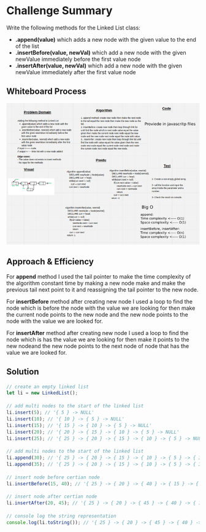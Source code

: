 # Challenge Summary

Write the following methods for the Linked List class:

- **.append(value)** which adds a new node with the given value to the end of the list
- **.insertBefore(value, newVal)** which add a new node with the given newValue immediately before the first value node
- **.insertAfter(value, newVal)** which add a new node with the given newValue immediately after the first value node

## Whiteboard Process

![Whiteboard](ll-insertions.png)

## Approach & Efficiency

For **append** method I used the tail pointer to make the time complexity of the algorithm constant time by making a new node make and make the previous tail next point to it and reassigning the tail pointer to the new node.

For **insertBefore** method after creating new node I used a loop to find the node which is before the node with the value we are looking for then make the current node points to the new node and the new node points to the node with the value we are looked for.

For **insertAfter** method after creating new node I used a loop to find the node which is has the value we are looking for then make it points to the new nodeand the new node points to the next node of node that has the value we are looked for.

## Solution

```javascript
// create an empty linked list
let li = new LinkedList();

// add multi nodes to the start of the linked list
li.insert(5); // '{ 5 } -> NULL'
li.insert(10); // '{ 10 } -> { 5 } -> NULL'
li.insert(15); // '{ 15 } -> { 10 } -> { 5 } -> NULL'
li.insert(20); // '{ 20 } -> { 15 } -> { 10 } -> { 5 } -> NULL'
li.insert(25); // '{ 25 } -> { 20 } -> { 15 } -> { 10 } -> { 5 } -> NULL'

// add multi nodes to the start of the linked list
li.append(30); // '{ 25 } -> { 20 } -> { 15 } -> { 10 } -> { 5 } -> { 30 } -> NULL'
li.append(35); // '{ 25 } -> { 20 } -> { 15 } -> { 10 } -> { 5 } -> { 30 } -> { 35 } -> NULL'

// insert node before certian node 
li.insertBefore(15, 40); // '{ 25 } -> { 20 } -> { 40 } -> { 15 } -> { 10 } -> { 5 } -> { 30 } -> { 35 } -> NULL'

// insert node after certian node
li.insertAfter(20, 45); // '{ 25 } -> { 20 } -> { 45 } -> { 40 } -> { 15 } -> { 10 } -> { 5 } -> { 30 } -> { 35 } -> NULL'

// console log the string representation
console.log(li.toString()); // '{ 25 } -> { 20 } -> { 45 } -> { 40 } -> { 15 } -> { 10 } -> { 5 } -> { 30 } -> { 35 } -> NULL'
```
